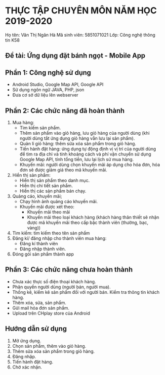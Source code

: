 # THỰC TẬP CHUYÊN MÔN NĂM HỌC 2019-2020
Họ tên: Văn Thị Ngân Hà
Mã sinh viên: 5851071021
Lớp: Công nghệ thông tin K58
## Đề tài: Ứng dụng đặt bánh ngọt - Mobile App
## Phần 1: Công nghệ sử dụng
- Android Studio, Google Map API, Google API
- Sử dụng ngôn ngữ JAVA, PHP, json
- Đưa cơ sở dữ liệu lên webserver

## Phần 2: Các chức năng đã hoàn thành
1. Mua hàng:
    - Tìm kiếm sản phẩm.
    - Thêm sản phẩm vào giỏ hàng, lưu giỏ hàng của người dùng (khi người dùng tắt ứng dụng giỏ hàng vẫn lưu lại sản phẩm).
    - Quản lí giỏ hàng: thêm sửa xóa sản phẩm trong giỏ hàng.
    - Tiến hành đặt hàng: ứng dụng tự động định vị vị trí của người dùng để tìm ra địa chỉ và tính khoảng cách và phí vận chuyển sử dụng Google Map API,
    tính tổng tiền, lưu lại lịch sử mua hàng.
    - Khuyến mãi: người dùng chọn khuyến mãi áp dụng cho hóa đơn, hóa đơn sẽ được giảm giá theo mã khuyến mãi.
2. Hiển thị sản phẩm:
    - Hiển thị sản phẩm theo danh mục.
    - Hiển thị chi tiết sản phẩm.
    - Hiển thị các sản phẩm bán chạy.
3. Quảng cáo, khuyến mãi;
    - Chạy hình ảnh quảng cáo khuyến mãi.
    - Khuyến mãi được xét theo:
        + Khuyến mãi theo mãi
        + Khuyến mãi theo loại khách hàng (khách hàng thân thiết sẽ nhận được mã khuyến mãi theo cấp bậc thành viên (thường, bạc, vàng))
4. Tìm kiếm: tìm kiếm theo tên sản phẩm
5. Đăng kí/ đăng nhập cho thành viên mua hàng:
    - Đăng kí thành viên
    - Đăng nhập thành viên.
6. Đóng gói sản phẩm thành app 

## Phần 3: Các chức năng chưa hoàn thành
- Chưa xác thực số điện thoại khách hàng.
- Phân quyền người dùng (người bán, người mua).
- Thống kê, kiểm kê sản phẩm đối với người bán. Kiểm tra thông tin khách hàng.
- Thêm xóa, sửa, sản phẩm.
- Gửi mail hóa đơn sản phẩm.
- Upload trên CHplay store của Android

## Hướng dẫn sử dụng
1. Mở ứng dụng.
2. Chọn sản phẩm, thêm vào giỏ hàng.
3. Thêm sửa xóa sản phẩm trong giỏ hàng.
4. Đăng nhập.
5. Tiến hành đặt hàng.
6. Chờ xác nhận.
